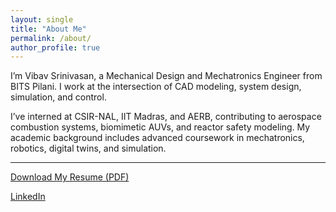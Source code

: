 ```yaml
---
layout: single
title: "About Me"
permalink: /about/
author_profile: true
---
```


I’m Vibav Srinivasan, a Mechanical Design and Mechatronics Engineer from BITS Pilani. I work at the intersection of CAD modeling, system design, simulation, and control.

I’ve interned at CSIR-NAL, IIT Madras, and AERB, contributing to aerospace combustion systems, biomimetic AUVs, and reactor safety modeling. My academic background includes advanced coursework in mechatronics, robotics, digital twins, and simulation.

---

 [Download My Resume (PDF)](../assets/files/Vibav_Mechanical_Resume.pdf)

 [LinkedIn](https://linkedin.com/in/vibav-srinivasan-191239221)
